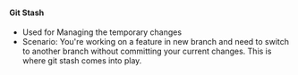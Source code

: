 #### Git Stash
- Used for Managing the temporary changes
- Scenario: You're working on a feature in new branch and need to switch to another branch without committing your current changes. This is where git stash comes into play.
